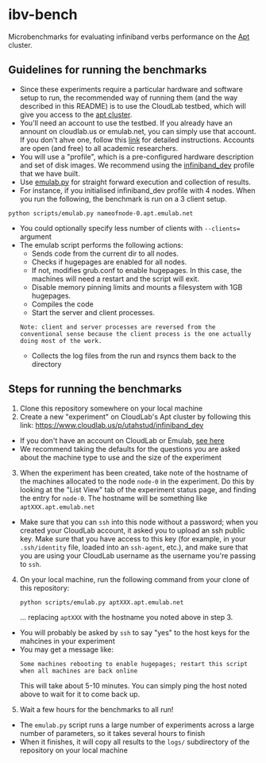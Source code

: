 # ibv-bench

Microbenchmarks for evaluating infiniband verbs performance on the  [Apt](http://docs.aptlab.net/) cluster.

## Guidelines for running the benchmarks

* Since these experiments require a particular hardware and software setup to
  run, the recommended way of running them (and the way described in this
  README) is to use the CloudLab testbed, which will give you access to the
  [apt cluster](http://docs.aptlab.net/hardware.html).
* You'll need an account to use the testbed. If you already have an annount on
  cloudlab.us or emulab.net, you can simply use that account. If you don't ahve
  one, follow this [link](http://docs.cloudlab.us/getting-started.html) for
  detailed instructions. Accounts are open (and free) to all academic
  researchers.
* You will use a "profile", which is a pre-configured hardware description and
  set of disk images. We recommend using the
  [infiniband_dev](https://www.cloudlab.us/p/utahstud/infiniband_dev) profile
  that we have built.
* Use [emulab.py](scripts/emulab.py) for straight forward execution and
  collection of results.
* For instance, if you initialised infiniband_dev profile with 4 nodes. When
  you run the following, the benchmark is run on a 3 client setup.
```
python scripts/emulab.py nameofnode-0.apt.emulab.net
```
* You could optionally specify less number of clients with `--clients=` argument
* The emulab script performs the following actions:
    * Sends code from the current dir to all nodes.
    * Checks if hugepages are enabled for all nodes.
    * If not, modifies grub.conf to enable hugepages. In this case, the machines will need a restart and the script will exit.
    * Disable memory pinning limits and mounts a filesystem with 1GB hugepages.
    * Compiles the code
    * Start the server and client processes.
    ```
    Note: client and server processes are reversed from the conventional sense because the client process is the one actually doing most of the work.
    ```
    * Collects the log files from the run and rsyncs them back to the directory

## Steps for running the benchmarks

1. Clone this repository somewhere on your local machine
2. Create a new "experiment" on CloudLab's Apt cluster by following this link:
  https://www.cloudlab.us/p/utahstud/infiniband_dev
  * If you don't have an account on CloudLab or Emulab,
    [see here](http://docs.cloudlab.us/getting-started.html)
  * We recommend taking the defaults for the questions you are asked about the
    machine type to use and the size of the experiment
3. When the experiment has been created, take note of the hostname of the
   machines allocated to the node `node-0` in the experiment. Do this by
   looking at the "List View" tab of the experiment status page, and
   finding the entry for `node-0`. The hostname will be something like
   `aptXXX.apt.emulab.net`
  * Make sure that you can `ssh` into this node without a password; when you
     created your CloudLab account, it asked you to upload an ssh public key.
     Make sure that you have access to this key (for example, in your `.ssh/identity` file,
     loaded into an `ssh-agent`, etc.), and make sure that you are using your
     CloudLab username as the username you're passing to `ssh`.
4. On your local machine, run the following command from your clone of this
   repository:
   ```
   python scripts/emulab.py aptXXX.apt.emulab.net
   ```
   ... replacing `aptXXX` with the hostname you noted above in step 3.
  * You will probably be asked by `ssh` to say "yes" to the host keys for the
     mahcines in your experiment
  * You may get a message like:
     ```
     Some machines rebooting to enable hugepages; restart this script when all machines are back online
     ```
     This will take about 5-10 minutes. You can simply ping the host noted
     above to wait for it to come back up.
5. Wait a few hours for the benchmarks to all run!
  * The `emulab.py` script runs a large number of experiments across
     a large number of parameters, so it takes several hours to
     finish
  * When it finishes, it will copy all results to the `logs/` subdirectory of
    the repository on your local machine
